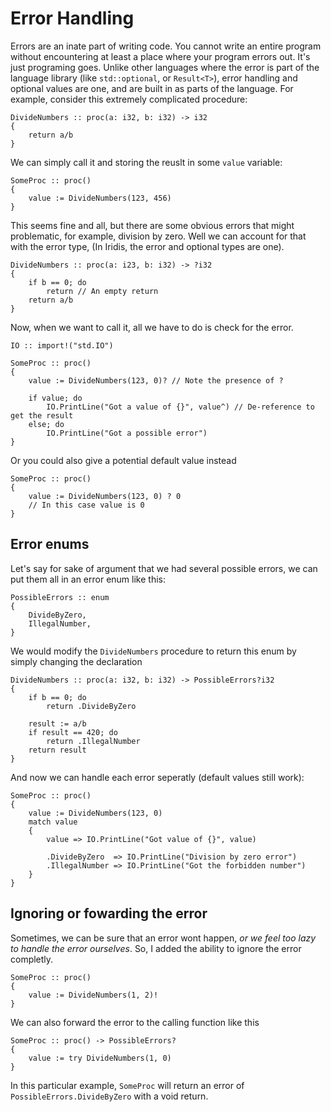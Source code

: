 # Error Handling
Errors are an inate part of writing code. You cannot write an entire program without encountering at least a place where your program errors out. It's just programing goes. Unlike other languages where the error is part of the language library (like `std::optional`, or `Result<T>`), error handling and optional values are one, and are built in as parts of the language. For example, consider this extremely complicated procedure:

```iridis
DivideNumbers :: proc(a: i32, b: i32) -> i32
{
    return a/b
}
```

We can simply call it and storing the reuslt in some `value` variable:

```iridis
SomeProc :: proc()
{
    value := DivideNumbers(123, 456)
}
```

This seems fine and all, but there are some obvious errors that might problematic, for example, division by zero. Well we can account for that with the error type, (In Iridis, the error and optional types are one).

```iridis
DivideNumbers :: proc(a: i23, b: i32) -> ?i32
{
    if b == 0; do
        return // An empty return
    return a/b
}
```

Now, when we want to call it, all we have to do is check for the error.
```iridis
IO :: import!("std.IO")

SomeProc :: proc()
{
    value := DivideNumbers(123, 0)? // Note the presence of ?

    if value; do
        IO.PrintLine("Got a value of {}", value^) // De-reference to get the result
    else; do
        IO.PrintLine("Got a possible error")
}
```

Or you could also give a potential default value instead
```iridis
SomeProc :: proc()
{
    value := DivideNumbers(123, 0) ? 0
    // In this case value is 0
}
```

## Error enums
Let's say for sake of argument that we had several possible errors, we can put them all in an error enum like this:
```
PossibleErrors :: enum
{
    DivideByZero,
    IllegalNumber,
}
```

We would modify the `DivideNumbers` procedure to return this enum by simply changing the declaration
```iridis
DivideNumbers :: proc(a: i32, b: i32) -> PossibleErrors?i32
{
    if b == 0; do
        return .DivideByZero

    result := a/b
    if result == 420; do
        return .IllegalNumber
    return result
}
```

And now we can handle each error seperatly (default values still work):
```iridis
SomeProc :: proc()
{
    value := DivideNumbers(123, 0)
    match value
    {
        value => IO.PrintLine("Got value of {}", value)

        .DivideByZero  => IO.PrintLine("Division by zero error")
        .IllegalNumber => IO.PrintLine("Got the forbidden number")
    }
}
```

## Ignoring or fowarding the error
Sometimes, we can be sure that an error wont happen, _or we feel too lazy to handle the error ourselves_. So, I added the ability to ignore the error completly.
```iridis
SomeProc :: proc()
{
    value := DivideNumbers(1, 2)!
}
```

We can also forward the error to the calling function like this
```iridis
SomeProc :: proc() -> PossibleErrors?
{
    value := try DivideNumbers(1, 0)
}
```

In this particular example, `SomeProc` will return an error of `PossibleErrors.DivideByZero` with a void return.

